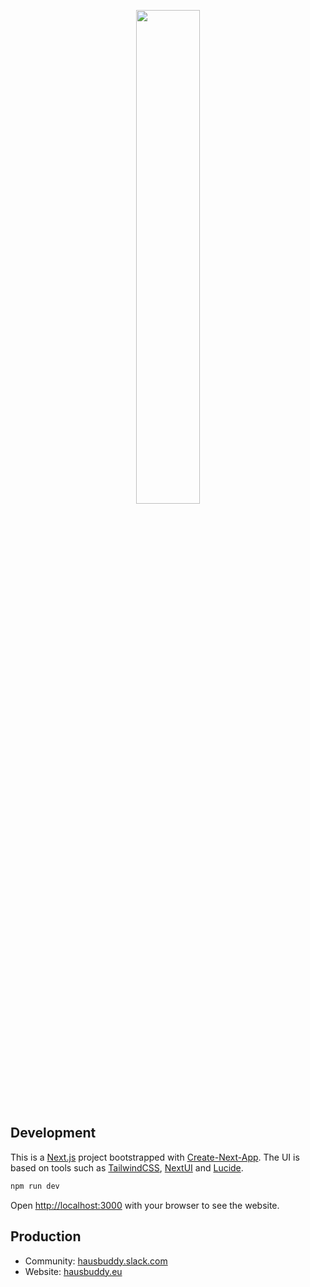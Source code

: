 <p align="center">
  <img src="https://www.hausbuddy.eu/og-image.jpg" width=45% />
</p>

## Development

This is a [Next.js](https://nextjs.org/) project bootstrapped with [Create-Next-App](https://github.com/vercel/next.js/tree/canary/packages/create-next-app). The UI is based on tools such as [TailwindCSS](https://tailwindcss.com/docs/utility-first), [NextUI](https://nextui.org/docs/guide/introduction) and [Lucide](https://lucide.dev).

```bash
npm run dev
```

Open [http://localhost:3000](http://localhost:3000) with your browser to see the website.

## Production

- Community: [hausbuddy.slack.com](https://hausbuddy.slack.com)
- Website: [hausbuddy.eu](https://hausbuddy.eu)
